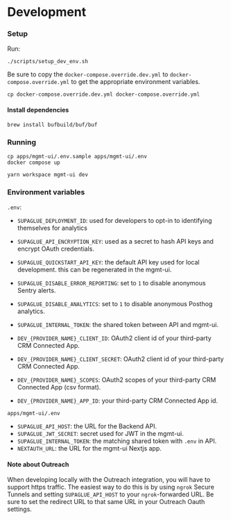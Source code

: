 # Development

### Setup

Run:
```shell
./scripts/setup_dev_env.sh
```

Be sure to copy the `docker-compose.override.dev.yml` to `docker-compose.override.yml` to get the appropriate environment variables.

```shell
cp docker-compose.override.dev.yml docker-compose.override.yml
```

#### Install dependencies

```shell
brew install bufbuild/buf/buf
```

### Running

```shell
cp apps/mgmt-ui/.env.sample apps/mgmt-ui/.env
docker compose up

yarn workspace mgmt-ui dev
```

### Environment variables

`.env`:

- `SUPAGLUE_DEPLOYMENT_ID`: used for developers to opt-in to identifying themselves for analytics
- `SUPAGLUE_API_ENCRYPTION_KEY`: used as a secret to hash API keys and encrypt OAuth credentials.
- `SUPAGLUE_QUICKSTART_API_KEY`: the default API key used for local development. this can be regenerated in the mgmt-ui.
- `SUPAGLUE_DISABLE_ERROR_REPORTING`: set to `1` to disable anonymous Sentry alerts.
- `SUPAGLUE_DISABLE_ANALYTICS`: set to `1` to disable anonymous Posthog analytics.
- `SUPAGLUE_INTERNAL_TOKEN`: the shared token between API and mgmt-ui.

- `DEV_{PROVIDER_NAME}_CLIENT_ID`: OAuth2 client id of your third-party CRM Connected App.
- `DEV_{PROVIDER_NAME}_CLIENT_SECRET`: OAuth2 client id of your third-party CRM Connected App.
- `DEV_{PROVIDER_NAME}_SCOPES`: OAuth2 scopes of your third-party CRM Connected App (csv format).
- `DEV_{PROVIDER_NAME}_APP_ID`: your third-party CRM Connected App id.

`apps/mgmt-ui/.env`

- `SUPAGLUE_API_HOST`: the URL for the Backend API.
- `SUPAGLUE_JWT_SECRET`: secret used for JWT in the mgmt-ui.
- `SUPAGLUE_INTERNAL_TOKEN`: the matching shared token with `.env` in API.
- `NEXTAUTH_URL`: the URL for the mgmt-ui Nextjs app.

#### Note about Outreach

When developing locally with the Outreach integration, you will have to support https traffic. The easiest way to do this is by using `ngrok` Secure Tunnels and setting  `SUPAGLUE_API_HOST` to your `ngrok`-forwarded URL. Be sure to set the redirect URL to that same URL in your Outreach Oauth settings.
